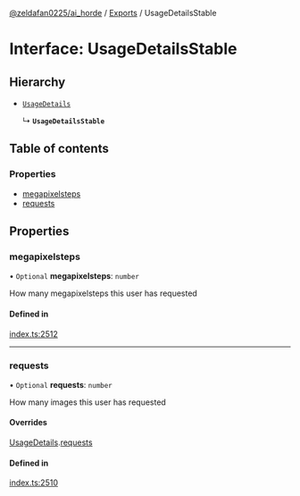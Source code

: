 [@zeldafan0225/ai_horde](../README.md) / [Exports](../modules.md) / UsageDetailsStable

# Interface: UsageDetailsStable

## Hierarchy

- [`UsageDetails`](UsageDetails.md)

  ↳ **`UsageDetailsStable`**

## Table of contents

### Properties

- [megapixelsteps](UsageDetailsStable.md#megapixelsteps)
- [requests](UsageDetailsStable.md#requests)

## Properties

### megapixelsteps

• `Optional` **megapixelsteps**: `number`

How many megapixelsteps this user has requested

#### Defined in

[index.ts:2512](https://github.com/ZeldaFan0225/ai_horde/blob/3212b20/index.ts#L2512)

___

### requests

• `Optional` **requests**: `number`

How many images this user has requested

#### Overrides

[UsageDetails](UsageDetails.md).[requests](UsageDetails.md#requests)

#### Defined in

[index.ts:2510](https://github.com/ZeldaFan0225/ai_horde/blob/3212b20/index.ts#L2510)
